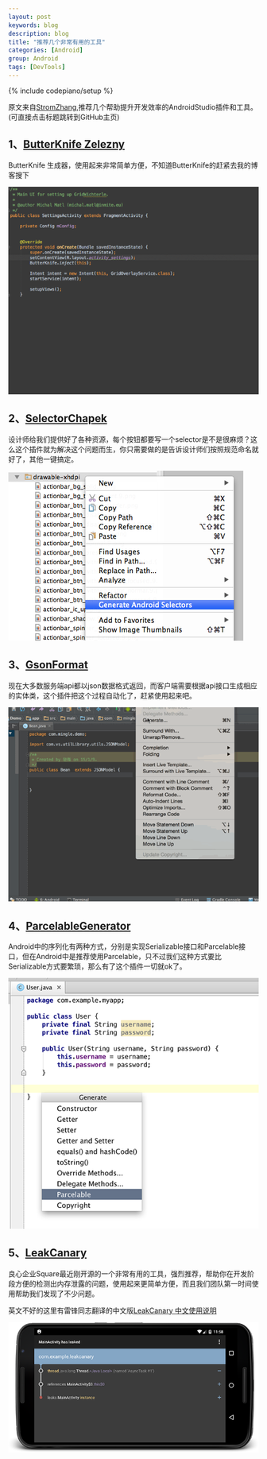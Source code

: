 ```yaml
---
layout: post
keywords: blog
description: blog
title: "推荐几个非常有用的工具"
categories: [Android]
group: Android
tags: [DevTools]
---
```

{% include codepiano/setup %}

原文来自[StromZhang](http://stromzhang.com),推荐几个帮助提升开发效率的AndroidStudio插件和工具。(可直接点击标题跳转到GitHub主页)

## 1、[ButterKnife Zelezny](https://github.com/avast/android-butterknife-zelezny)

ButterKnife 生成器，使用起来非常简单方便，不知道ButterKnife的赶紧去我的博客搜下

<img src="/image/zelezny_animated.gif"/>

## 2、[SelectorChapek](https://github.com/inmite/android-selector-chapek)

设计师给我们提供好了各种资源，每个按钮都要写一个selector是不是很麻烦？这么这个插件就为解决这个问题而生，你只需要做的是告诉设计师们按照规范命名就好了，其他一键搞定。

<img src="/image/select_option.png"/>

## 3、[GsonFormat](https://github.com/zzz40500/GsonFormat)

现在大多数服务端api都以json数据格式返回，而客户端需要根据api接口生成相应的实体类，这个插件把这个过程自动化了，赶紧使用起来吧。

<img src="/image/gson_format.gif"/>

## 4、[ParcelableGenerator](https://github.com/mcharmas/android-parcelable-intellij-plugin)

Android中的序列化有两种方式，分别是实现Serializable接口和Parcelable接口，但在Android中是推荐使用Parcelable，只不过我们这种方式要比Serializable方式要繁琐，那么有了这个插件一切就ok了。

<img src="/image/parcelable_generator.png"/>

## 5、[LeakCanary](https://github.com/square/leakcanary)

良心企业Square最近刚开源的一个非常有用的工具，强烈推荐，帮助你在开发阶段方便的检测出内存泄露的问题，使用起来更简单方便，而且我们团队第一时间使用帮助我们发现了不少问题。

英文不好的这里有雷锋同志翻译的中文版[LeakCanary 中文使用说明](http://www.liaohuqiu.net/cn/posts/leak-canary-read-me/)

<img src="/image/leakcaneray.png"/>
